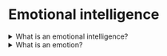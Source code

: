 # Emotional intelligence

<details>
  <summary>What is an emotional intelligence?</summary>

Emotional intelligence is the sum of perosonal's skills and abilities to understand emotions, purposes, motivations and wishes people, also abilities to manage them in practical tasks solving purpose.

</details>

<details>
  <summary>What is an emotion?</summary>

Emotion is a psychological process of medium duration that reflects a subjective evaluative attitude towards an existing or possible case and the objective world.

</details>
